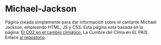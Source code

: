 # Michael-Jackson
Página creada simplemente para dar información sobre el cantante Michael Jackson, empleando HTML, JS y CSS.
Esta página esta basada en la página: <a href="https://elpais.com/especiales/2019/el-co2-en-el-cambio-climatico/">El CO2 en el cambio climático.</a> La Cumbre del Clima en EL PAÍS.
Enlace <a href="https://xavier-nunes.github.io/Michael-Jackson/">al repostorio
